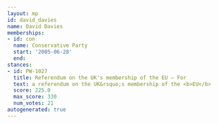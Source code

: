 ```yaml
---
layout: mp
id: david_davies
name: David Davies
memberships:
- id: con
  name: Conservative Party
  start: '2005-06-28'
  end: 
stances:
- id: PW-1027
  title: Referendum on the UK's membership of the EU — For
  text: a referendum on the UK&rsquo;s membership of the <b>EU</b>
  score: 225.0
  max_score: 330
  num_votes: 21
autogenerated: true
---
```

